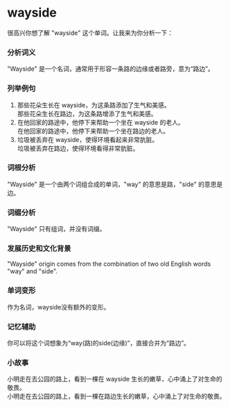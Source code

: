 # wayside

很高兴你想了解 "wayside" 这个单词。让我来为你分析一下：

  

### 分析词义

  

"Wayside" 是一个名词，通常用于形容一条路的边缘或者路旁，意为“路边”。

  

### 列举例句

  

1.  那些花朵生长在 wayside，为这条路添加了生气和美感。  
    那些花朵生长在路边，为这条路增添了生气和美感。
2.  在他回家的路途中，他停下来帮助一个坐在 wayside 的老人。  
    在他回家的路途中，他停下来帮助一个坐在路边的老人。
3.  垃圾被丢弃在 wayside，使得环境看起来非常肮脏。  
    垃圾被丢弃在路边，使得环境看得非常肮脏。

  

### 词根分析

  

"Wayside" 是一个由两个词组合成的单词，"way" 的意思是路，"side" 的意思是边。

  

### 词缀分析

  

"Wayside" 只有组词，并没有词缀。

  

### 发展历史和文化背景

  

"Wayside" origin comes from the combination of two old English words "way" and "side".

  

### 单词变形

  

作为名词，wayside没有额外的变形。

  

### 记忆辅助

  

你可以将这个词想象为“way(路)的side(边缘)”，直接合并为“路边”。

  

### 小故事

  

小明走在去公园的路上，看到一棵在 wayside 生长的嫩草，心中涌上了对生命的敬畏。  
小明走在去公园的路上，看到一棵在路边生长的嫩草，心中涌上了对生命的敬畏。
